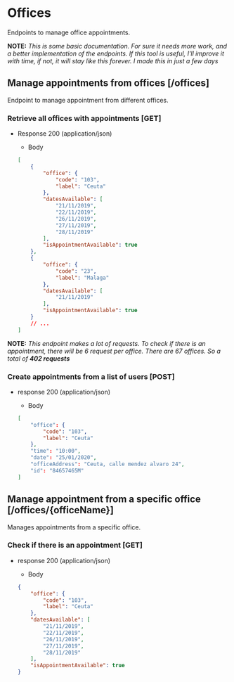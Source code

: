 # Offices
Endpoints to manage office appointments. 

**NOTE:** *This is some basic documentation. For sure it needs more work, and a better implementation of the endpoints. If this tool is useful, I'll improve it with time, if not, it will stay like this forever. I made this in just a few days*

## Manage appointments from offices [/offices]
Endpoint to manage appointment from different offices.

### Retrieve all offices with appointments [GET]

+ Response 200 (application/json)
    + Body

    ```json
    [
        {
            "office": {
                "code": "103",
                "label": "Ceuta"
            },
            "datesAvailable": [
                "21/11/2019",
                "22/11/2019",
                "26/11/2019",
                "27/11/2019",
                "28/11/2019"
            ],
            "isAppointmentAvailable": true
        },
        {
            "office": {
                "code": "23",
                "label": "Malaga"
            },
            "datesAvailable": [
                "21/11/2019"
            ],
            "isAppointmentAvailable": true
        }
        // ...
    ]
    ```


**NOTE:** *This endpoint makes a lot of requests. To check if there is an appointment, there will be 6 request per office. There are 67 offices. So a total of **402 requests***


### Create appointments from a list of users [POST]

+ response 200 (application/json)
    + Body

    ```json
    [
        "office": {
            "code": "103",
            "label": "Ceuta"
        },
        "time": "10:00",
        "date": "25/01/2020",
        "officeAddress": "Ceuta, calle mendez alvaro 24",
        "id": "84657465M"
    ]
    ```

## Manage appointment from a specific office [/offices/{officeName}]
Manages appointments from a specific office.

### Check if there is an appointment [GET]

+ response 200 (application/json)
    + Body

    ```json
    {
        "office": {
            "code": "103",
            "label": "Ceuta"
        },
        "datesAvailable": [
            "21/11/2019",
            "22/11/2019",
            "26/11/2019",
            "27/11/2019",
            "28/11/2019"
        ],
        "isAppointmentAvailable": true
    }
    ```



